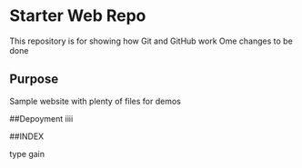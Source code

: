# Starter Web Repo

This repository is for showing how Git and GitHub work
Ome changes to be done
## Purpose

Sample website with plenty of files for demos


##Depoyment
iiii

##INDEX

type
gain

